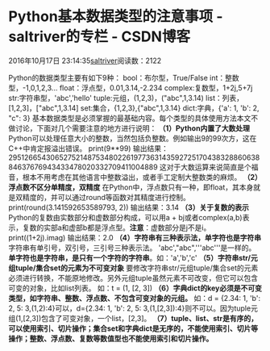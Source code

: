 
# Python基本数据类型的注意事项 - saltriver的专栏 - CSDN博客


2016年10月17日 23:14:35[saltriver](https://me.csdn.net/saltriver)阅读数：2122


Python的数据类型主要有如下9种：
bool：布尔型，True/False
int：整数型，-1,0,1,2,3...
float：浮点型，0.01,3.14,-2.234
complex:复数型，1+2j,5+7j
str:字符串型，'abc','hello'
tuple:元组，(1,2,3)，("abc",1,3.14)
list：列表，[1,2,3]，["abc",1,3.14]
set:集合，{1,2,3},{"abc",1,3.14}
dict:字典，{'a': 1, 'b': 2, "c": 3}
基本数据类型是必须掌握的最基础内容。每个类型的具体使用方法本文不做讨论，下面对几个需要注意的地方进行说明：
**（1）Python内置了大数处理**
Python可以处理任意大小的整数，当然包括负整数。例如输出9的99次方，这在C++中肯定报溢出错误。
print(9**99)
输出结果：29512665430652752148753480226197736314359272517043832886063884637676943433478020332709411004889
这对于大数运算来说简直是个福音，根本不用考虑在其他语言中整数溢出，或者手工定制大整数类的麻烦。
**（2）浮点数不区分单精度，双精度**
在Python中，浮点数只有一种，即float，其本身就是双精度的，并可以通过round等函数对其精度进行控制。
print(round(3.141592653589793, 2))
输出结果：3.14
**（3）关于复数的表示**
Python的复数由实数部分和虚数部分构成，可以用a + bj或者complex(a,b)表示，复数的实部a和虚部b都是浮点型。**注意**：虚数部分是j不是i。
print((1+2j).imag)
输出结果：2.0
**（4）字符串有三种表示法，单字符也是字符串**
字符串有单引号，双引号，三引号三种表示法。
'abc',"abc",'''abc'''是一样的。
**单字符也是字符串，是只有一个字符的字符串**。如：'a','b','c'
**（5）字符串str/元组tuple/集合set的元素为不可变对象**
要修改字符串str/元组tuple/集合set的元素必须进行转换，不能原地修改。另外元组tuple虽然元素不可改变，但它可以包含可变的对象，比如list列表。
如：t = (1, [2, 3])
**（6）字典dict的key必须是不可变类型，如字符串、整数、浮点数、不包含可变对象的元组。**
如：d = {2.34: 1, 'b': 2, 5: 3,(1,2):4}可以，d={2.34: 1, 'b': 2, 5: 3,(1,[2,3]):4}则不可以。因为tuple元组(1,[2,3])包含了可变对象，一个list，[2,3]。
**（7）tuple、list、str是有序的，可以使用索引、切片操作；集合set和字典dict是无序的，不能使用索引、切片等操作；整数、浮点数、复数等数值型也不能使用索引和切片操作。**

